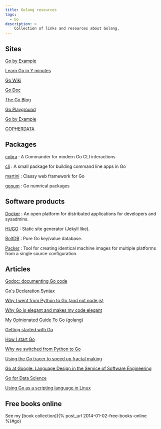 ```yaml
---
title: Golang resources
tags:
  - Go
description: >
    Collection of links and resources about Golang.
---
```


## Sites

[Go by Example](https://gobyexample.com/)

[Learn Go in Y minutes](http://learnxinyminutes.com/docs/go/)

[Go Wiki](https://code.google.com/p/go-wiki/)

[Go Doc](https://godoc.org/)

[The Go Blog](http://blog.golang.org/)

[Go Playground](http://play.golang.org/)

[Go by Example](https://gobyexample.com/)

[GOPHERDATA](http://gopherdata.io/)

## Packages

[cobra](https://github.com/spf13/cobra)
: A Commander for modern Go CLI interactions

[cli](https://github.com/codegangsta/cli)
: A small package for building command line apps in Go

[martini](http://martini.codegangsta.io/)
: Classy web framework for Go

[gonum](http://www.gonum.org/)
: Go numrical packages

## Software products

[Docker](https://www.docker.com/)
: An open platform for distributed applications for developers and sysadmins.

[HUGO](http://gohugo.io/)
: Static site generator (Jekyll like).

[BoltDB](https://github.com/boltdb)
: Pure Go key/value database.

[Packer](https://packer.io/)
: Tool for creating identical machine images for multiple platforms from a single source configuration.

## Articles

[Godoc: documenting Go code](http://blog.golang.org/godoc-documenting-go-code)

[Go's Declaration Syntax](http://blog.golang.org/gos-declaration-syntax)

[Why I went from Python to Go (and not node.js)](http://jordanorelli.com/post/31533769172/why-i-went-from-python-to-go-and-not-node-js)

[Why Go is elegant and makes my code elegant](https://filippo.io/why-go-is-elegant-and-makes-my-code-elegant/)

[My Opinionated Guide To Go (golang)](http://blog.hackingthought.com/2014/05/my-opinionated-guide-to-go-golang.html)

[Getting started with Go](http://spf13.com/presentation/first-go-app/)

[How I start Go](http://howistart.org/posts/go/1/)

[Why we switched from Python to Go](https://getstream.io/blog/switched-python-go/)

[Using the Go tracer to speed up fractal making](https://campoy.cat/blog/using-the-go-tracer-to-speed-up-fractal-making/)

[Go at Google: Language Design in the Service of Software Engineering](https://talks.golang.org/2012/splash.article)

[Go for Data Science](https://blog.chewxy.com/2017/11/02/go-for-data-science/)

[Using Go as a scripting language in Linux](https://blog.cloudflare.com/using-go-as-a-scripting-language-in-linux/)

## Free books online

See my [book collection]({% post_url 2014-01-02-free-books-online %}#go)


